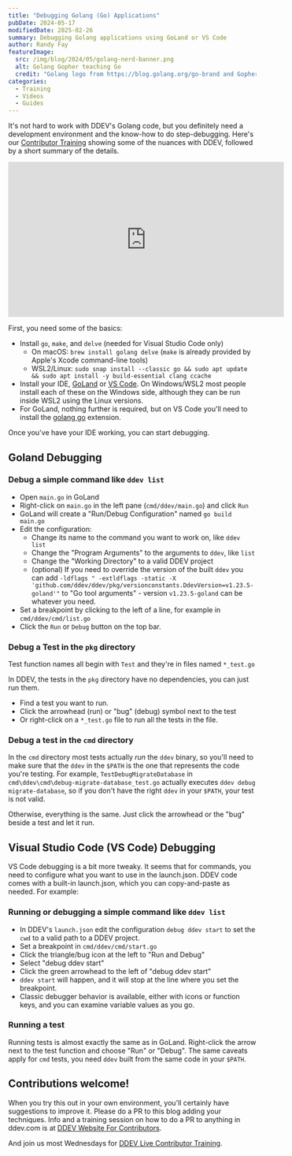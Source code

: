```yaml
---
title: "Debugging Golang (Go) Applications"
pubDate: 2024-05-17
modifiedDate: 2025-02-26
summary: Debugging Golang applications using GoLand or VS Code
author: Randy Fay
featureImage:
  src: /img/blog/2024/05/golang-nerd-banner.png
  alt: Golang Gopher teaching Go
  credit: "Golang logo from https://blog.golang.org/go-brand and Gopher Nerd by Nats Romanova, https://github.com/GolangUA/gopher-logos/blob/master/README.md"
categories:
  - Training
  - Videos
  - Guides
---
```


It's not hard to work with DDEV's Golang code, but you definitely need a development environment and the know-how to do step-debugging. Here's our [Contributor Training](contributor-training.md) showing some of the nuances with DDEV, followed by a short summary of the details.

<div class="video-container">
<iframe width="560" height="315" src="https://www.youtube.com/embed/E-AEzC1p76E?si=XYP23HYcxgqiJ2_M" title="YouTube video player" frameborder="0" allow="accelerometer; autoplay; clipboard-write; encrypted-media; gyroscope; picture-in-picture; web-share" referrerpolicy="strict-origin-when-cross-origin" allowfullscreen></iframe>
</div>

First, you need some of the basics:

- Install `go`, `make`, and `delve` (needed for Visual Studio Code only)
  - On macOS: `brew install golang delve` (`make` is already provided by Apple's Xcode command-line tools)
  - WSL2/Linux: `sudo snap install --classic go && sudo apt update && sudo apt install -y build-essential clang ccache`
- Install your IDE, [GoLand](https://www.jetbrains.com/go/) or [VS Code](https://code.visualstudio.com/). On Windows/WSL2 most people install each of these on the Windows side, although they can be run inside WSL2 using the Linux versions.
- For GoLand, nothing further is required, but on VS Code you'll need to install the [golang go](https://marketplace.visualstudio.com/items?itemName=golang.go) extension.

Once you've have your IDE working, you can start debugging.

## Goland Debugging

### Debug a simple command like `ddev list`

- Open `main.go` in GoLand
- Right-click on `main.go` in the left pane (`cmd/ddev/main.go`) and click `Run`
- GoLand will create a "Run/Debug Configuration" named `go build main.go`
- Edit the configuration:
  - Change its name to the command you want to work on, like `ddev list`
  - Change the "Program Arguments" to the arguments to `ddev`, like `list`
  - Change the "Working Directory" to a valid DDEV project
  - (optional) If you need to override the version of the built `ddev` you can add `-ldflags " -extldflags -static -X 'github.com/ddev/ddev/pkg/versionconstants.DdevVersion=v1.23.5-goland'"` to "Go tool arguments" - version `v1.23.5-goland` can be whatever you need.
- Set a breakpoint by clicking to the left of a line, for example in `cmd/ddev/cmd/list.go`
- Click the `Run` or `Debug` button on the top bar.

### Debug a Test in the `pkg` directory

Test function names all begin with `Test` and they're in files named `*_test.go`

In DDEV, the tests in the `pkg` directory have no dependencies, you can just run them.

- Find a test you want to run.
- Click the arrowhead (run) or "bug" (debug) symbol next to the test
- Or right-click on a `*_test.go` file to run all the tests in the file.

### Debug a test in the `cmd` directory

In the `cmd` directory most tests actually _run_ the `ddev` binary, so you'll need to make sure that the `ddev` in the `$PATH` is the one that represents the code you're testing. For example, `TestDebugMigrateDatabase` in `cmd\ddev\cmd\debug-migrate-database_test.go` actually executes `ddev debug migrate-database`, so if you don't have the right `ddev` in your `$PATH`, your test is not valid.

Otherwise, everything is the same. Just click the arrowhead or the "bug" beside a test and let it run.

## Visual Studio Code (VS Code) Debugging

VS Code debugging is a bit more tweaky. It seems that for commands, you need to configure what you want to use in the launch.json. DDEV code comes with a built-in launch.json, which you can copy-and-paste as needed. For example:

### Running or debugging a simple command like `ddev list`

- In DDEV's `launch.json` edit the configuration `debug ddev start` to set the `cwd` to a valid path to a DDEV project.
- Set a breakpoint in `cmd/ddev/cmd/start.go`
- Click the triangle/bug icon at the left to "Run and Debug"
- Select "debug ddev start"
- Click the green arrowhead to the left of "debug ddev start"
- `ddev start` will happen, and it will stop at the line where you set the breakpoint.
- Classic debugger behavior is available, either with icons or function keys, and you can examine variable values as you go.

### Running a test

Running tests is almost exactly the same as in GoLand. Right-click the arrow next to the test function and choose "Run" or "Debug". The same caveats apply for `cmd` tests, you need `ddev` built from the same code in your `$PATH`.

## Contributions welcome!

When you try this out in your own environment, you'll certainly have suggestions to improve it. Please do a PR to this blog adding your techniques. Info and a training session on how to do a PR to anything in ddev.com is at [DDEV Website For Contributors](ddev-website-for-contributors.md).

And join us most Wednesdays for [DDEV Live Contributor Training](contributor-training.md).
